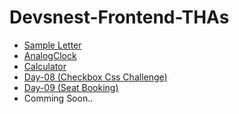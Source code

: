 <html>
<body>
<h1>Devsnest-Frontend-THAs</h1>
<ul>
<li><a href="https://rishabhhmishra.github.io/Devsnest-Frontend-THAs/Day-01.html" target="_blank">Sample Letter</a></li>
<li><a href="https://rishabhhmishra.github.io/Devsnest-Frontend-THAs/Analogclock.html" "_blank">AnalogClock</a></li>
<li><a href="https://rishabhhmishra.github.io/Devsnest-Frontend-THAs/calculator.html" "_blank">Calculator</a></li>
 <li><a href="https://rishabhhmishra.github.io/Devsnest-Frontend-THAs/Day08/index.html" "_blank">Day-08 (Checkbox Css Challenge)</a></li>
  <li><a href="https://rishabhhmishra.github.io/Devsnest-Frontend-THAs/Day09/index.html" "_blank">Day-09 (Seat Booking)</a></li>
 <li>Comming Soon..</li>

</ul>
  </body>
  </html>

